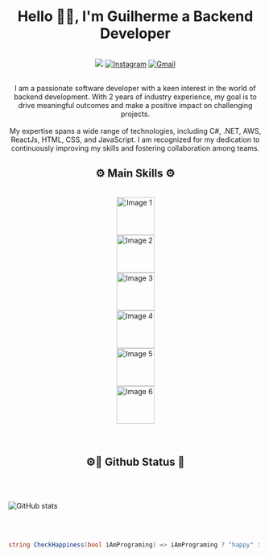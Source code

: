 <div align="center" style="display: flex; flex-direction: column; align-items: space-between; justify-content: space-between;">
<h1>Hello 👋🏻, I'm Guilherme a Backend Developer</h1>

[![](https://img.shields.io/badge/linkedin-%230077B5.svg?style=for-the-badge&logo=linkedin&logoColor=white)](https://www.linkedin.com/in/guilherme-bernava-32b660219/)
[![Instagram](https://img.shields.io/badge/Instagram-%23E4405F.svg?style=for-the-badge&logo=Instagram&logoColor=white)](https://www.instagram.com/bernava.21/)
[![Gmail](https://img.shields.io/badge/Gmail-D14836?style=for-the-badge&logo=gmail&logoColor=white)](mailto:guilhermebernava00@gmail.com)
  
<br/>
I am a passionate software developer with a keen interest in the world of backend development. With 2 years of industry experience, my goal is to drive meaningful outcomes and make a positive impact on challenging projects.
<br>
<br>
My expertise spans a wide range of technologies, including C#, .NET, AWS, ReactJs, HTML, CSS, and JavaScript. I am recognized for my dedication to continuously improving my skills and fostering collaboration among teams.
<br/>

## ⚙️ Main Skills ⚙️

<br>
<div style="display: flex; flex-direction: column; align-items: center;">
  <img align="center" src="https://yt3.googleusercontent.com/HRJKaJg70sqBrCNh7Tf2RSjXTb_5hCUn7Hht7mxUJMg77EWkihh55JklD-KhwAMhwY31ox5O=s900-c-k-c0x00ffffff-no-rj" width="75" height="75"  alt="Image 1"/>
  <img align="center" src="https://upload.wikimedia.org/wikipedia/commons/thumb/7/7d/Microsoft_.NET_logo.svg/2048px-Microsoft_.NET_logo.svg.png" width="75" height="75" alt="Image 2"/>
  <img align="center" src="https://controlzeta.github.io/img/c_sharp_logo.png" width="75" height="75" alt="Image 3"/>
  <img align="center" src="https://upload.wikimedia.org/wikipedia/commons/3/3b/Javascript_Logo.png" width="75" height="75" alt="Image 4"/>
  <img align="center" src="https://mlposwajeygw.i.optimole.com/C3ZG6aY.IQWs~1e938/w:816/h:816/q:94/https://www.bryntum.com/wp-content/uploads/2019/03/ts.png" width="75" height="75" alt="Image 5"/>
  <img align="center" src="https://cdn.freebiesupply.com/logos/large/2x/react-1-logo-png-transparent.png" width="75" height="75" alt="Image 6"/>
</div>

<br>
<br>

## ⚙🧮 Github Status 🧮

<br>
<br>
<div style="display: flex; flex-direction: row; justify-content: space-between; align-items: space-between;" >
  <p align="center">
    <img src="https://github-readme-stats.vercel.app/api?username=guilhermebernava&show_icons=true&theme=radical" alt="GitHub stats" />
  </p>
</div>
<br>
<br>

~~~csharp
string CheckHappiness(bool iAmPrograming) => iAmPrograming ? "happy" : "sad";
~~~

<!--
<h2>Main Repositories 🔓</h2>

<a href="https://github.com/anuraghazra/github-readme-stats">
  <img align="center" src="https://github-readme-stats.vercel.app/api/pin/?username=guilhermebernava&repo=LoginApi&theme=radical" />
</a>
<a href="https://github.com/anuraghazra/convoychat">
  <img align="center" src="https://github-readme-stats.vercel.app/api/pin/?username=guilhermebernava&repo=my_expanses_api&theme=radical" />
</a>
-->
<div/>




